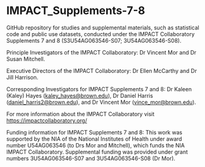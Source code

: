 # IMPACT_Supplements-7-8
GitHub repository for studies and supplemental materials, such as statistical code and public use datasets, conducted under the IMPACT Collaboratory Supplements 7 and 8 (S3U54AG063546-S07; 3U54AG063546-S08). 

Principle Investigators of the IMPACT Collaboratory: Dr Vincent Mor and Dr Susan Mitchell.

Executive Directors of the IMPACT Collaboratory: Dr Ellen McCarthy and Dr Jill Harrison.

Corresponding Investigators for IMPACT Supplements 7 and 8: Dr Kaleen (Kaley) Hayes (kaley_hayes@brown.edu), Dr Daniel Harris (daniel_harris2@brown.edu), and Dr Vincent Mor (vince_mor@brown.edu).

For more information about the IMPACT Collaboratory visit https://impactcollaboratory.org/

Funding information for IMPACT Supplements 7 and 8: This work was supported by the NIA of the National Institutes of Health under award number U54AG063546 (to Drs Mor and Mitchell), which funds the NIA IMPACT Collaboratory. Supplemental funding was provided under grant numbers 3U54AG063546-S07 and 3U54AG063546-S08 (Dr Mor).
